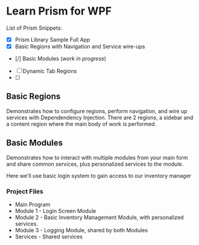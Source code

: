 # Learn Prism for WPF

List of Prism Snippets:
* [X]  Prism Library Sample Full App
* [X]  Basic Regions with Navigation and Service wire-ups
* [/]  Basic Modules (_work in progress_)
* [ ]  Dynamic Tab Regions
* [ ]

## Basic Regions
Demonstrates how to configure regions, perform navigation, and wire up services with Dependendency Injection. There are 2 regions, a sidebar and a content region where the main body of work is performed.

## Basic Modules
Demonstrates how to interact with multiple modules from your main form and share common services, plus personalized services to the module.

Here we'll use basic login system to gain access to our inventory manager

### Project Files
* Main Program
* Module 1 - Login Screen Module
* Module 2 - Basic Inventory Management Module, with personalized services.
* Module 3 - Logging Module, shared by both Modules
* Services - Shared services
